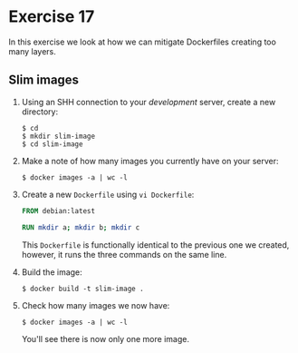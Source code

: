 # Exercise 17 

In this exercise we look at how we can mitigate Dockerfiles creating too many
layers.

## Slim images

1. Using an SHH connection to your _development_ server, create a new directory:

   ```
   $ cd
   $ mkdir slim-image
   $ cd slim-image
   ```

2. Make a note of how many images you currently have on your server:
   
   ```
   $ docker images -a | wc -l
   ```
      
2. Create a new `Dockerfile` using `vi Dockerfile`:

   ```dockerfile
   FROM debian:latest
   
   RUN mkdir a; mkdir b; mkdir c
   ```
   
   This `Dockerfile` is functionally identical to the previous one we created, 
   however, it runs the three commands on the same line.
   
3. Build the image:

   ```
   $ docker build -t slim-image .
   ```

4. Check how many images we now have:

   ```
   $ docker images -a | wc -l
   ```
   
   You'll see there is now only one more image.
